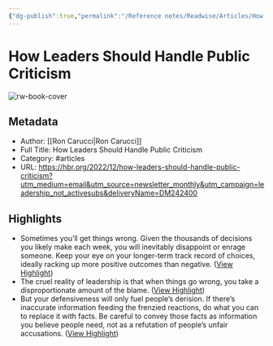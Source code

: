 ```yaml
---
{"dg-publish":true,"permalink":"/Reference notes/Readwise/Articles/How Leaders Should Handle Public Criticism/"}
---
```


# How Leaders Should Handle Public Criticism

![rw-book-cover](https://hbr.org/resources/images/article_assets/2022/12/Dec22_12_1200152864.jpg)

## Metadata
- Author: [[Ron Carucci\|Ron Carucci]]
- Full Title: How Leaders Should Handle Public Criticism
- Category: #articles
- URL: https://hbr.org/2022/12/how-leaders-should-handle-public-criticism?utm_medium=email&utm_source=newsletter_monthly&utm_campaign=leadership_not_activesubs&deliveryName=DM242400

## Highlights
- Sometimes you’ll get things wrong. Given the thousands of decisions you likely make each week, you will inevitably disappoint or enrage someone.
  Keep your eye on your longer-term track record of choices, ideally racking up more positive outcomes than negative. ([View Highlight](https://read.readwise.io/read/01gpax729svgf1xrz8yecswqjm))
- The cruel reality of leadership is that when things go wrong, you take a disproportionate amount of the blame. ([View Highlight](https://read.readwise.io/read/01gpb3cm6ertft1kac4fwwj22x))
- But your defensiveness will only fuel people’s derision. If there’s inaccurate information feeding the frenzied reactions, do what you can to replace it with facts. Be careful to convey those facts as information you believe people need, not as a refutation of people’s unfair accusations. ([View Highlight](https://read.readwise.io/read/01gpb3h9103x6zf4wbva75v025))
